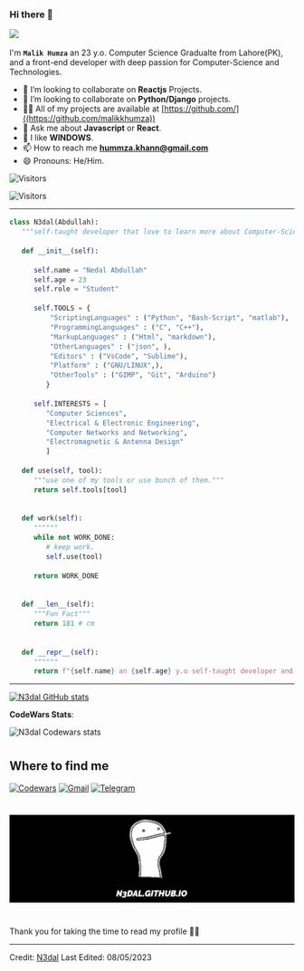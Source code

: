 <!-- TODO: Add class that explains all the tools you use -->

<!-- <a target="blank"><img align="left" src="./assets/patric1.gif" /></a> -->

### Hi there 👋

<p align="left">
 <img src="https://readme-typing-svg.herokuapp.com/?lines=Welcome+to+my+GitHub+Profile!&center=true&width=360&height=30">
</p>

<!-- <a target="blank"><img align="left" src="./assets/profile_pic.gif" /></a> -->


I'm **`Malik Humza`** an 23 y.o. Computer Science Gradualte from Lahore(PK),
and a front-end developer with deep passion for Computer-Science and Technologies.

- 👀 I’m looking to collaborate on **Reactjs** Projects.
- 🐍 I’m looking to collaborate on **Python/Django** projects.
- 👨‍💻 All of my projects are available at [https://github.com/]((https://github.com/malikkhumza))
- 💬 Ask me about **Javascript** or **React**.
- 🐧 I like **WINDOWS**.
- 📫 How to reach me **hummza.khann@gmail.com**
- 😄 Pronouns: He/Him.

![Visitors](https://api.visitorbadge.io/api/visitors?path=https%3A%2F%2Fgithub.com%2Fn3dal&label=total-visitors&labelColor=%23ba68c8&countColor=%23697689)

![Visitors](https://api.visitorbadge.io/api/daily?path=https%3A%2F%2Fgithub.com%2Fn3dal&label=today-visitors&labelColor=%23697689&countColor=%23ba68c8)

<!-- to print thick horizontal line -->
---

```python
class N3dal(Abdullah):
   """self-taught developer that love to learn more about Computer-Science and Technologies"""
   
   def __init__(self):
     
      self.name = "Nedal Abdullah"
      self.age = 23
      self.role = "Student"

      self.TOOLS = {
          "ScriptingLanguages" : ("Python", "Bash-Script", "matlab"),
          "ProgrammingLanguages" : ("C", "C++"),
          "MarkupLanguages" : ("Html", "markdown"),
          "OtherLanguages" : ("json", ),
          "Editors" : ("VsCode", "Sublime"),
          "Platform" : ("GNU/LINUX",),
          "OtherTools" : ("GIMP", "Git", "Arduino")
         }

      self.INTERESTS = [
         "Computer Sciences",
         "Electrical & Electronic Engineering",
         "Computer Networks and Networking",
         "Electromagnetic & Antenna Design"
         ]

   def use(self, tool):
      """use one of my tools or use bunch of them."""
      return self.tools[tool]


   def work(self):
      """"""
      while not WORK_DONE:
         # keep work.
         self.use(tool)

      return WORK_DONE


   def __len__(self):
      """Fun Fact"""
      return 181 # cm


   def __repr__(self):
      """"""
      return f"{self.name} an {self.age} y.o self-taught developer and {self.role}"

```
<!-- to print thick horizontal line -->
---

[![N3dal GitHub stats](https://github-readme-stats.vercel.app/api?username=n3dal&show_icnos=true&theme=ocean_dark)](https://github.com/anuraghazra/github-readme-stats)

**CodeWars Stats**: 

![N3dal Codewars stats](https://www.codewars.com/users/N3dal/badges/large)



<!-- to draw horizontal line -->
#
## Where to find me
[![Codewars](https://img.shields.io/badge/Codewars-B1361E?style=for-the-badge&logo=codewars&logoColor=grey)](https://www.codewars.com/users/N3dal)
[![Gmail](https://img.shields.io/badge/Gmail-D14836?style=for-the-badge&logo=gmail&logoColor=white)](mailto:n3dal.abdullah@gmail.com)
[![Telegram](https://img.shields.io/badge/Telegram-2CA5E0?style=for-the-badge&logo=telegram&logoColor=white)](https://t.me/N3dal_Abdullah)

#
<p align="center">
<a href="https://n3dal.github.io/" target="blank"><img src="https://github.com/N3dal/N3dal/blob/main/assets/n3dal_02.gif" /></a>
</p>

# 

Thank you for taking the time to read my profile 🤣🤣


------
Credit: [N3dal](https://github.com/N3dal)
Last Edited: 08/05/2023
